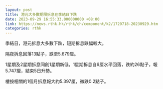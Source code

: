 ```yaml
---
layout: post
title: 港元大多數期限拆息在季結日下跌
date: 2023-09-29 16:55:33.000000000 +08:00
link: https://news.rthk.hk/rthk/ch/component/k2/1720718-20230929.htm
categories: rthk
---
```


季結日，港元拆息大多數下跌，短期拆息跌幅較大。

隔夜拆息回落13點子，跌至5.679厘。

1星期及2星期拆息同創1星期新低，1星期拆息自6厘水平回落，跌約26點子，報5.747厘，結束5日升勢。

樓按相關的1個月拆息報大約5.397厘，微跌0.2點子。
